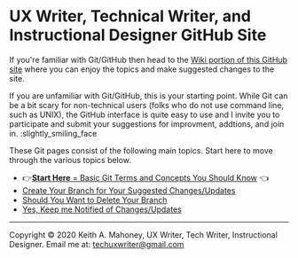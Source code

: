 # UX Writer, Technical Writer, and Instructional Designer GitHub Site

If you're familiar with Git/GitHub then head to the [Wiki portion of this GitHub site](https://github.com/techuxwriter/UX-Tech-Writer-IsD-GitHub/wiki) where you can enjoy the topics and make suggested changes to the site.   

If you are unfamiliar with Git/GitHub, this is your starting point. While Git can be a bit scary for non-technical users (folks who do not use command line, such as UNIX), the GitHub interface is quite easy to use and I invite you to participate and submit your suggestions for improvment, addtions, and join in. :slightly_smiling_face

These Git pages consist of the following main topics. Start here to move through the various topics below.

* :point_right:[**Start Here** = Basic Git Terms and Concepts You Should Know](z_concepts.md) :point_left:
* [Create Your Branch for Your Suggested Changes/Updates](z_create-your-branch.md)
* [Should You Want to Delete Your Branch](z_remove-your-branch.md)
* [Yes, Keep  me Notified of Changes/Updates](z_yes-get-notifications.md)

----------------------

Copyright © 2020 Keith A. Mahoney, UX Writer, Tech Writer, Instructional Designer. Email me at: techuxwriter@gmail.com
